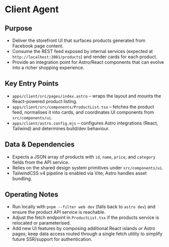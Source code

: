 # Client Agent

## Purpose
- Deliver the storefront UI that surfaces products generated from Facebook page content.
- Consume the REST feed exposed by internal services (expected at `http://localhost:3001/products`) and render cards for each product.
- Provide an integration point for Astro/React components that can evolve into a richer shopping experience.

## Key Entry Points
- `apps/client/src/pages/index.astro` – wraps the layout and mounts the React-powered product listing.
- `apps/client/src/components/ProductList.tsx` – fetches the product feed, normalises it into cards, and coordinates UI components from `src/components/ui`.
- `apps/client/astro.config.mjs` – configures Astro integrations (React, Tailwind) and determines build/dev behaviour.

## Data & Dependencies
- Expects a JSON array of products with `id`, `name`, `price`, and `category` fields from the API service.
- Relies on the shared design system primitives under `src/components/ui`.
- TailwindCSS v4 pipeline is enabled via Vite; Astro handles asset bundling.

## Operating Notes
- Run locally with `pnpm --filter web dev` (falls back to `astro dev`) and ensure the product API service is reachable.
- Adjust the fetch endpoint in `ProductList.tsx` if the products service is relocated or parameterised.
- Add new UI features by composing additional React islands or Astro pages; keep data access routed through a single fetch utility to simplify future SSR/support for authentication.
